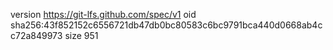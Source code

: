 version https://git-lfs.github.com/spec/v1
oid sha256:43f852152c6556721db47db0bc80583c6bc9791bca440d0668ab4cc72a849973
size 951
